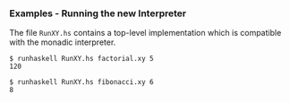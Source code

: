 
### Examples - Running the new Interpreter

The file `RunXY.hs` contains a top-level implementation which is compatible
with the monadic interpreter.

```
$ runhaskell RunXY.hs factorial.xy 5
120
```

```
$ runhaskell RunXY.hs fibonacci.xy 6
8
```


